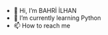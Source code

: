 - 👋 Hi, I’m BAHRİ İLHAN
- 👀 I’m currently learning Python
- 📫 How to reach me [
](https://www.linkedin.com/in/bahri-ilhan/)
[
](https://www.instagram.com/bahri_ilhn/)<!---
Bahri20/Bahri20 is a ✨ special ✨ repository because its `README.md` (this file) appears on your GitHub profile.
You can click the Preview link to take a look at your changes.
--->
